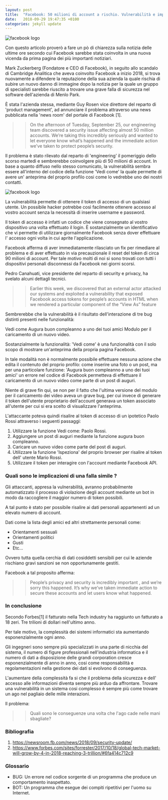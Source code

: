 ```yaml
---
layout: post
title:  "Facebook: 50 milioni di account a rischio. Vulnerabilità e implicazioni."
date:   2018-09-29 19:47:35 +0100
categories: jekyll update
---
```


![facebook logo](/assets/security.png)

Con questo articolo proverò a fare un pò di chiarezza sulla notizia delle ultime ore secondo cui Facebook sarebbe stata coinvolta in una nuova vicenda da prima pagina dei più importanti notiziari.

Mark Zuckerberg (Fondatore e CEO di Facebook), in seguito allo scandalo di Cambridge Analitica che aveva coinvolto Facebook a inizio 2018, si trova nuovamente a difendere la reputazione della sua azienda la quale rischia di subire un nuovo danno di immagine dopo la notizia per la quale un gruppo di specialisti sarebbe riuscito a trovare una grave falla di sicurezza nel software dell'azienda di Menlo Park.

È stata l'azienda stessa, mediante Guy Rosen vice direttore del reparto di 'product management', ad annunciare il problema attraverso una news pubblicata nella 'news room' del portale di Facebook [1].

>>On the afternoon of Tuesday, September 25, our engineering team discovered a security issue affecting almost 50 million accounts. We’re taking this incredibly seriously and wanted to let everyone know what’s happened and the 
immediate action we’ve taken to protect people’s security.

Il problema è stato rilevato dal reparto di 'engineering' il pomeriggio dello scorso martedì e sembrerebbe coinvolgere più di 50 milioni di account.
In base a quanto diffuso nello stesso comunicato, la vulnerabilità sembra essere all'interno del codice della funzione 'Vedi come' la quale permette di avere un' anteprima del proprio profilo cosi come lo vedrebbe uno dei nostri contatti.

![facebook logo](/assets/button.jpg)


La vulnerabilità permette di ottenere il token di accesso di un qualsiasi utente. Un possibile hacker potrebbe così facilmente ottenere accesso al vostro account senza la necessità di inserire username e password.

Il token di accesso è infatti un codice che viene consegnato al vostro dispositivo una volta effettuato il login. È sostanzialmente un identificativo che vi permette di utilizzare giornalmente Facebook senza dover effettuare l' accesso ogni volta in cui aprite l'applicazione.

Facebook afferma di aver immediatamente rilasciato un fix per rimediare al problema e di aver effettuato in via precauzionale il reset del token di circa 90 milioni di account. Per tale motivo molti di noi si sono trovati con tutti i dispositivi personali disconnessi da Facebook nei giorni scorsi.

Pedro Canahuati, vice presidente del reparto di security e privacy, ha svelato alcuni dettagli tecnici.

>>Earlier this week, we discovered that an external actor attacked our systems and exploited a vulnerability that exposed Facebook access tokens for people’s accounts in HTML when we rendered a particular component of the “View As” feature

Sembrerebbe che la vulnerabilità è il risultato dell'interazione di tre bug distinti presenti nelle funzionalità:

Vedi come
Augura buon compleanno a uno dei tuoi amici
Modulo per il caricamento di un nuovo video.

Sostanzialmente la funzionalità: 'Vedi come' è una funzionalità con il solo scopo di mostrare un'anteprima della propria pagina Facebook.

In tale modalità non è normalmente possibile effettuare nessuna azione che edita il contenuto del proprio profilo: come inserire una foto o un post, ma per una particolare funzione: 'Augura buon compleanno a uno dei tuoi amici' un errore nel codice di Facebook permetteva di effettuare il caricamento di un nuovo video come parte di un post di auguri.

Niente di grave fin qui, se non per il fatto che l'ultima versione del modulo per il caricamento dei video aveva un grave bug, per cui invece di generare il token dell'utente proprietario dell'account generava un token associato all'utente per cui si era scelto di visualizzare l'anteprima.

L'attaccante poteva quindi risalire al token di accesso di un ipotetico Paolo Rossi attraverso i seguenti passaggi:

1) Utilizzare la funzione Vedi come: Paolo Rossi.
2) Aggiungere un post di auguri mediante la funzione augura buon compleanno.
3) Caricare un nuovo video come parte del post di auguri.
4) Utilizzare la funzione 'Ispeziona' del proprio browser per risalire al token dell' utente Mario Rossi.
5) Utilizzare il token per interagire con l'account mediante Facebook API.

### Quali sono le implicazioni di una falla simile ?

Gli attaccanti, appresa la vulnerabilità, avranno probabilmente automatizzato il processo di violazione degli account mediante un bot in modo da raccogliere il maggior numero di token possibili.

A tal punto è stato per possibile risalire ai dati personali appartenenti ad un elevato numero di account.

Dati come la lista degli amici ed altri strettamente personali come:
* Orientamenti sessuali
* Orientamenti politici
* Gusti
* Etc...

Ovvero tutta quella cerchia di dati cosiddetti sensibili per cui le aziende rischiano gravi sanzioni se non opportunamente gestiti.  

Facebook a tal proposito afferma:

>>People’s privacy and security is incredibly important , and we’re sorry this happened. It’s why we’ve taken immediate action to secure these accounts and let users know what happened. 

### In conclusione

Secondo Forbes[1] il fatturato nella Tech industry ha raggiunto un fatturato a 18 zeri. Tre trilioni di dollari nell'ultimo anno. 

Per tale motivo, la complessità dei sistemi informatici sta aumentando esponenzialmente ogni anno.

Gli ingegneri sono sempre più specializzati in una parte di nicchia del sistema, il numero di figure professionali nell'industria informatica e il numero di dati a disposizione delle grandi corporation cresce esponenzialmente di anno in anno, cosi come responsabilità e regolamentazioni nella gestione dei dati si evolvono di conseguenza.

L'aumentare della complessità fa si che il problema della sicurezza e dell' accesso alle informazioni diventa sempre più arduo da affrontare. Trovare una vulnerabilità in un sistema cosi complesso è sempre più come trovare un ago nel pagliaio delle mille interazioni.

Il problema:

>> Quali sono le conseguenze una volta che l'ago cade nelle mani sbagliate?


### Bibliografia

1. https://newsroom.fb.com/news/2018/09/security-update/
2. https://www.forbes.com/sites/forrester/2017/10/18/global-tech-market-will-grow-by-4-in-2018-reaching-3-trillion/#6fa414c712c9

### Glossario

* BUG: Un errore nel codice sorgente di un programma che produce un comportamento inaspettato.
* BOT: Un programma che esegue dei compiti ripetitivi per l'uomo su Internet.
